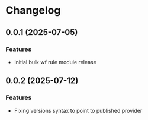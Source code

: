 # Changelog

## 0.0.1 (2025-07-05)

### Features
- Initial bulk wf rule module release

## 0.0.2 (2025-07-12)

### Features
- Fixing versions syntax to point to published provider
